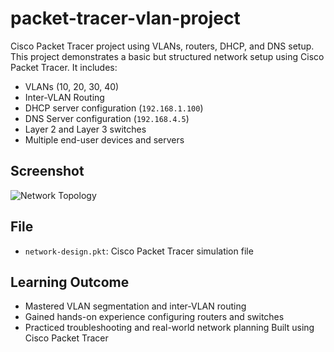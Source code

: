 # packet-tracer-vlan-project
Cisco Packet Tracer project using VLANs, routers, DHCP, and DNS setup.
This project demonstrates a basic but structured network setup using Cisco Packet Tracer. It includes:

- VLANs (10, 20, 30, 40)
- Inter-VLAN Routing
- DHCP server configuration (`192.168.1.100`)
- DNS Server configuration (`192.168.4.5`)
- Layer 2 and Layer 3 switches
- Multiple end-user devices and servers

## Screenshot
![Network Topology](Screenshot.png)

## File
- `network-design.pkt`: Cisco Packet Tracer simulation file

## Learning Outcome
- Mastered VLAN segmentation and inter-VLAN routing
- Gained hands-on experience configuring routers and switches
- Practiced troubleshooting and real-world network planning
Built using Cisco Packet Tracer
